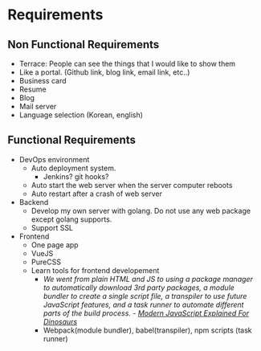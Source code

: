 # Requirements

## Non Functional Requirements
 - Terrace: People can see the things that I would like to show them
 - Like a portal. (Github link, blog link, email link, etc..)
 - Business card
 - Resume
 - Blog
 - Mail server
 - Language selection (Korean, english)

## Functional Requirements

 - DevOps environment
   - Auto deployment system.
     - Jenkins? git hooks?
   - Auto start the web server when the server computer reboots
   - Auto restart after a crash of web server
 - Backend
   - Develop my own server with golang. Do not use any web package except golang supports. 
   - Support SSL
 - Frontend
   - One page app
   - VueJS
   - PureCSS
   - Learn tools for frontend developement
     - *We went from plain HTML and JS to using a package manager to automatically download 3rd party packages, a module bundler to create a single script file, a transpiler to use future JavaScript features, and a task runner to automate different parts of the build process. - [Modern JavaScript Explained For Dinosaurs](https://medium.com/the-node-js-collection/modern-javascript-explained-for-dinosaurs-f695e9747b70)*
     - Webpack(module bundler), babel(transpiler), npm scripts (task runner)
